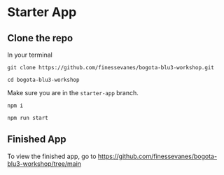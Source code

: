 # Starter App
## Clone the repo
In your terminal
```
git clone https://github.com/finessevanes/bogota-blu3-workshop.git

cd bogota-blu3-workshop
```

Make sure you are in the `starter-app` branch.

```
npm i

npm run start
```

## Finished App
To view the finished app, go to https://github.com/finessevanes/bogota-blu3-workshop/tree/main
